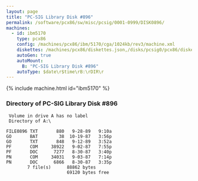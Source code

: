 ```yaml
---
layout: page
title: "PC-SIG Library Disk #896"
permalink: /software/pcx86/sw/misc/pcsig/0001-0999/DISK0896/
machines:
  - id: ibm5170
    type: pcx86
    config: /machines/pcx86/ibm/5170/cga/1024kb/rev3/machine.xml
    diskettes: /machines/pcx86/diskettes.json,/disks/pcsig0/pcx86/diskettes.json
    autoGen: true
    autoMount:
      B: "PC-SIG Library Disk #896"
    autoType: $date\r$time\rB:\rDIR\r
---
```


{% include machine.html id="ibm5170" %}

### Directory of PC-SIG Library Disk #896

     Volume in drive A has no label
     Directory of A:\

    FILE0896 TXT       880   9-28-89   9:10a
    GO       BAT        38  10-19-87   3:56p
    GO       TXT       848   9-12-89   3:52a
    PF       COM     38922   9-02-87   7:55p
    PF       DOC      7277   8-30-87   3:40p
    PN       COM     34031   9-03-87   7:14p
    PN       DOC      6866   8-30-87   3:35p
            7 file(s)      88862 bytes
                           69120 bytes free
